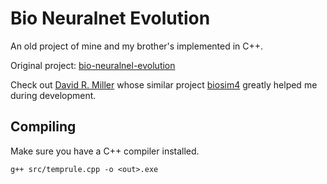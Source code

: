 # Bio Neuralnet Evolution
An old project of mine and my brother's implemented in C++.

Original project: [bio-neuralnel-evolution](https://github.com/ckelyan/bio-neuralnet-evolution)

Check out [David R. Miller](https://github.com/davidrmiller) whose similar project [biosim4](https://github.com/davidrmiller/biosim4) greatly helped me during development.

## Compiling
Make sure you have a C++ compiler installed.
```
g++ src/temprule.cpp -o <out>.exe
```